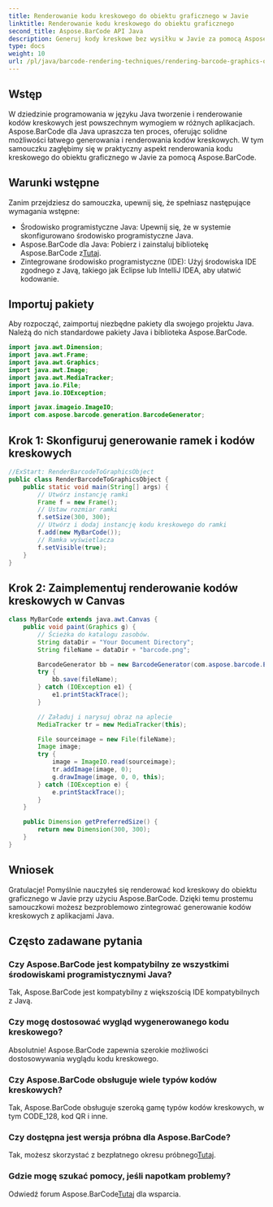```yaml
---
title: Renderowanie kodu kreskowego do obiektu graficznego w Javie
linktitle: Renderowanie kodu kreskowego do obiektu graficznego
second_title: Aspose.BarCode API Java
description: Generuj kody kreskowe bez wysiłku w Javie za pomocą Aspose.BarCode. Postępuj zgodnie z tym przewodnikiem krok po kroku, aby zapewnić bezproblemową integrację.
type: docs
weight: 10
url: /pl/java/barcode-rendering-techniques/rendering-barcode-graphics-object/
---
```


## Wstęp

W dziedzinie programowania w języku Java tworzenie i renderowanie kodów kreskowych jest powszechnym wymogiem w różnych aplikacjach. Aspose.BarCode dla Java upraszcza ten proces, oferując solidne możliwości łatwego generowania i renderowania kodów kreskowych. W tym samouczku zagłębimy się w praktyczny aspekt renderowania kodu kreskowego do obiektu graficznego w Javie za pomocą Aspose.BarCode.

## Warunki wstępne

Zanim przejdziesz do samouczka, upewnij się, że spełniasz następujące wymagania wstępne:

- Środowisko programistyczne Java: Upewnij się, że w systemie skonfigurowano środowisko programistyczne Java.
-  Aspose.BarCode dla Java: Pobierz i zainstaluj bibliotekę Aspose.BarCode z[Tutaj](https://releases.aspose.com/barcode/java/).
- Zintegrowane środowisko programistyczne (IDE): Użyj środowiska IDE zgodnego z Javą, takiego jak Eclipse lub IntelliJ IDEA, aby ułatwić kodowanie.

## Importuj pakiety

Aby rozpocząć, zaimportuj niezbędne pakiety dla swojego projektu Java. Należą do nich standardowe pakiety Java i biblioteka Aspose.BarCode.

```java
import java.awt.Dimension;
import java.awt.Frame;
import java.awt.Graphics;
import java.awt.Image;
import java.awt.MediaTracker;
import java.io.File;
import java.io.IOException;

import javax.imageio.ImageIO;
import com.aspose.barcode.generation.BarcodeGenerator;
```

## Krok 1: Skonfiguruj generowanie ramek i kodów kreskowych

```java
//ExStart: RenderBarcodeToGraphicsObject
public class RenderBarcodeToGraphicsObject {
    public static void main(String[] args) {
        // Utwórz instancję ramki
        Frame f = new Frame();
        // Ustaw rozmiar ramki
        f.setSize(300, 300);
        // Utwórz i dodaj instancję kodu kreskowego do ramki
        f.add(new MyBarCode());
        // Ramka wyświetlacza
        f.setVisible(true);
    }
}
```

## Krok 2: Zaimplementuj renderowanie kodów kreskowych w Canvas

```java
class MyBarCode extends java.awt.Canvas {
    public void paint(Graphics g) {
        // Ścieżka do katalogu zasobów.
        String dataDir = "Your Document Directory";
        String fileName = dataDir + "barcode.png";

        BarcodeGenerator bb = new BarcodeGenerator(com.aspose.barcode.EncodeTypes.CODE_128, "12345678");
        try {
            bb.save(fileName);
        } catch (IOException e1) {
            e1.printStackTrace();
        }

        // Załaduj i narysuj obraz na aplecie
        MediaTracker tr = new MediaTracker(this);

        File sourceimage = new File(fileName);
        Image image;
        try {
            image = ImageIO.read(sourceimage);
            tr.addImage(image, 0);
            g.drawImage(image, 0, 0, this);
        } catch (IOException e) {
            e.printStackTrace();
        }
    }

    public Dimension getPreferredSize() {
        return new Dimension(300, 300);
    }
}
```

## Wniosek

Gratulacje! Pomyślnie nauczyłeś się renderować kod kreskowy do obiektu graficznego w Javie przy użyciu Aspose.BarCode. Dzięki temu prostemu samouczkowi możesz bezproblemowo zintegrować generowanie kodów kreskowych z aplikacjami Java.

## Często zadawane pytania

### Czy Aspose.BarCode jest kompatybilny ze wszystkimi środowiskami programistycznymi Java?
Tak, Aspose.BarCode jest kompatybilny z większością IDE kompatybilnych z Javą.

### Czy mogę dostosować wygląd wygenerowanego kodu kreskowego?
Absolutnie! Aspose.BarCode zapewnia szerokie możliwości dostosowywania wyglądu kodu kreskowego.

### Czy Aspose.BarCode obsługuje wiele typów kodów kreskowych?
Tak, Aspose.BarCode obsługuje szeroką gamę typów kodów kreskowych, w tym CODE_128, kod QR i inne.

### Czy dostępna jest wersja próbna dla Aspose.BarCode?
 Tak, możesz skorzystać z bezpłatnego okresu próbnego[Tutaj](https://releases.aspose.com/).

### Gdzie mogę szukać pomocy, jeśli napotkam problemy?
 Odwiedź forum Aspose.BarCode[Tutaj](https://forum.aspose.com/c/barcode/13) dla wsparcia.
